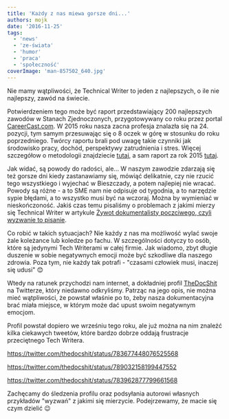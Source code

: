 ```yaml
---
title: 'Każdy z nas miewa gorsze dni...'
authors: mojk
date: '2016-11-25'
tags:
  - 'news'
  - 'ze-świata'
  - 'humor'
  - 'praca'
  - 'społeczność'
coverImage: 'man-857502_640.jpg'
---
```


Nie mamy wątpliwości, że Technical Writer to jeden z najlepszych, o ile nie
najlepszy, zawód na świecie.

<!--truncate-->

Potwierdzeniem tego może być raport przedstawiający 200 najlepszych zawodów w
Stanach Zjednoczonych, przygotowywany co roku przez portal
[CareerCast.com](http://www.careercast.com/). W 2015 roku nasza zacna profesja
znalazła się na 24. pozycji, tym samym przesuwając się o 8 oczek w górę w
stosunku do roku poprzedniego. Twórcy raportu brali pod uwagę takie czynniki jak
środowisko pracy, dochód, perspektywy zatrudnienia i stres. Więcej szczegółow
o metodologii znajdziecie
[tutaj](http://www.careercast.com/jobs-rated/2015-jobs-rated-methodology), a sam
raport za rok 2015
[tutaj](http://www.careercast.com/jobs-rated/jobs-rated-report-2015-ranking-top-200-jobs).

Jak widać, są powody do radości, ale... W naszym zawodzie zdarzają się też
gorsze dni kiedy zastanawiamy się, mówiąć delikatnie, czy nie rzucić tego
wszystkiego i wyjechać w Bieszczady, a potem najlepiej nie wracać. Powody są
różne - a to SME nam nie odpisuje od tygodnia, a to narzędzie sypie błędami, a
to wszystko musi być na wczoraj. Można by wymieniać w nieskończoność. Jakiś czas
temu pisaliśmy o problemach z jakimi mierzy się Technical Writer w
artykule [Żywot dokumentalisty poczciwego, czyli wyzwanie to pisanie](../zywot-dokumentalisty-poczciwego-czyli-wyzwanie-to-pisanie/index.md).

Co robić w takich sytuacjach? Nie każdy z nas ma możliwość wylać swoje żale
koleżance lub koledze po fachu. W szczególności dotyczy to osób, które są
jedynymi Tech Writerami w całej firmie. Jak wiadomo, zbyt długie duszenie w
sobie negatywnych emocji może być szkodliwe dla naszego zdrowia. Poza tym, nie
każdy tak potrafi - "czasami człowiek musi, inaczej się udusi" 😊

Wtedy na ratunek przychodzi nam internet, a dokładniej profil
[TheDocShit](https://twitter.com/thedocshit) na Twitterze, który niedawno
odkryliśmy. Patrząc na jego opis, nie można mieć wątpliwości, że powstał właśnie
po to, żeby nasza dokumentacyjna brać miała miejsce, w którym może dać upust
swoim negatywnym emocjom.

Profil powstał dopiero we wrześniu tego roku, ale już można na nim znaleźć kilka
ciekawych tweetów, które bardzo dobrze oddają frustracje przeciętnego Tech
Writera.

https://twitter.com/thedocshit/status/783677448076525568

https://twitter.com/thedocshit/status/789032158199447552

https://twitter.com/thedocshit/status/783962877799661568

Zachęcamy do śledzenia profilu oraz podsyłania autorowi własnych przykładów
"wyzwań" z jakimi się mierzycie. Podejrzewamy, że macie się czym dzielić 😉
